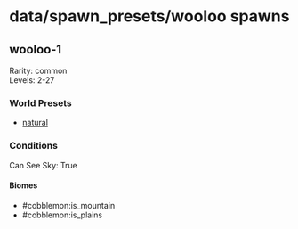 # data/spawn_presets/wooloo spawns  
  
## wooloo-1  
Rarity: common  
Levels: 2-27  
  
### World Presets  
* [natural](/data/spawn_data/natural.md)  
  
### Conditions  
Can See Sky: True  
  
#### Biomes  
  * #cobblemon:is_mountain
  * #cobblemon:is_plains
  
